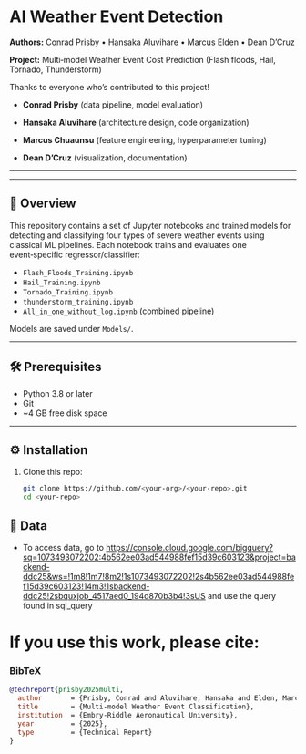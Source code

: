 # AI Weather Event Detection

**Authors:** Conrad Prisby • Hansaka Aluvihare • Marcus Elden • Dean D’Cruz 


**Project:** Multi‑model Weather Event Cost Prediction (Flash floods, Hail, Tornado, Thunderstorm)


Thanks to everyone who’s contributed to this project!

- **Conrad Prisby** (data pipeline, model evaluation)
  
- **Hansaka Aluvihare** (architecture design, code organization)
  
- **Marcus Chuaunsu** (feature engineering, hyperparameter tuning)
  
- **Dean D’Cruz** (visualization, documentation)

---

---

## 🚀 Overview

This repository contains a set of Jupyter notebooks and trained models for detecting and classifying four types of severe weather events using classical ML pipelines.  Each notebook trains and evaluates one event‑specific regressor/classifier:

- `Flash_Floods_Training.ipynb`
- `Hail_Training.ipynb`
- `Tornado_Training.ipynb`
- `thunderstorm_training.ipynb`
- `All_in_one_without_log.ipynb` (combined pipeline)

Models are saved under `Models/`.

---

## 🛠️ Prerequisites

- Python 3.8 or later  
- Git  
- ~4 GB free disk space  

---

## ⚙️ Installation

1. Clone this repo:  
   ```bash
   git clone https://github.com/<your‑org>/<your‑repo>.git
   cd <your‑repo>

## 🚀 Data

- To access data, go to https://console.cloud.google.com/bigquery?sq=1073493072202:4b562ee03ad544988fef15d39c603123&project=backend-ddc25&ws=!1m8!1m7!8m2!1s1073493072202!2s4b562ee03ad544988fef15d39c603123!14m3!1sbackend-ddc25!2sbquxjob_4517aed0_194d870b3b4!3sUS and use the query found in sql_query

# If you use this work, please cite:

### BibTeX

```bibtex
@techreport{prisby2025multi,
  author       = {Prisby, Conrad and Aluvihare, Hansaka and Elden, Marcus and D'Cruz, Dean},
  title        = {Multi-model Weather Event Classification},
  institution  = {Embry-Riddle Aeronautical University},
  year         = {2025},
  type         = {Technical Report}
}



